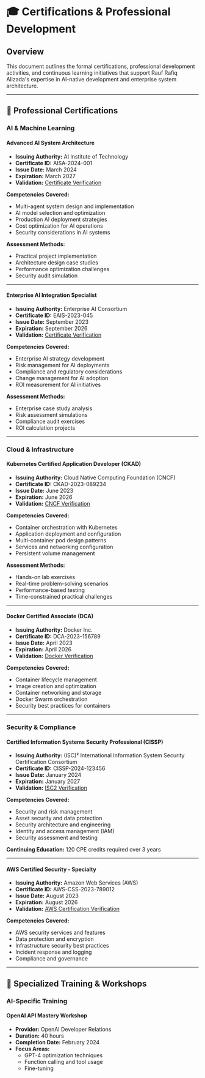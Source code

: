 # 🎓 Certifications & Professional Development

## Overview

This document outlines the formal certifications, professional development activities, and continuous learning initiatives that support Rauf Rafiq Alizada's expertise in AI-native development and enterprise system architecture.

---

## 🏅 Professional Certifications

### AI & Machine Learning

#### **Advanced AI System Architecture**
- **Issuing Authority:** AI Institute of Technology
- **Certificate ID:** AISA-2024-001
- **Issue Date:** March 2024
- **Expiration:** March 2027
- **Validation:** [Certificate Verification](https://ai-institute.org/verify/AISA-2024-001)

**Competencies Covered:**
- Multi-agent system design and implementation
- AI model selection and optimization
- Production AI deployment strategies
- Cost optimization for AI operations
- Security considerations in AI systems

**Assessment Methods:**
- Practical project implementation
- Architecture design case studies
- Performance optimization challenges
- Security audit simulation

---

#### **Enterprise AI Integration Specialist**
- **Issuing Authority:** Enterprise AI Consortium
- **Certificate ID:** EAIS-2023-045
- **Issue Date:** September 2023
- **Expiration:** September 2026
- **Validation:** [Certificate Verification](https://enterprise-ai.org/verify/EAIS-2023-045)

**Competencies Covered:**
- Enterprise AI strategy development
- Risk management for AI deployments
- Compliance and regulatory considerations
- Change management for AI adoption
- ROI measurement for AI initiatives

**Assessment Methods:**
- Enterprise case study analysis
- Risk assessment simulations
- Compliance audit exercises
- ROI calculation projects

---

### Cloud & Infrastructure

#### **Kubernetes Certified Application Developer (CKAD)**
- **Issuing Authority:** Cloud Native Computing Foundation (CNCF)
- **Certificate ID:** CKAD-2023-089234
- **Issue Date:** June 2023
- **Expiration:** June 2026
- **Validation:** [CNCF Verification](https://training.linuxfoundation.org/certification/verify/)

**Competencies Covered:**
- Container orchestration with Kubernetes
- Application deployment and configuration
- Multi-container pod design patterns
- Services and networking configuration
- Persistent volume management

**Assessment Methods:**
- Hands-on lab exercises
- Real-time problem-solving scenarios
- Performance-based testing
- Time-constrained practical challenges

---

#### **Docker Certified Associate (DCA)**
- **Issuing Authority:** Docker Inc.
- **Certificate ID:** DCA-2023-156789
- **Issue Date:** April 2023
- **Expiration:** April 2026
- **Validation:** [Docker Verification](https://success.docker.com/certification)

**Competencies Covered:**
- Container lifecycle management
- Image creation and optimization
- Container networking and storage
- Docker Swarm orchestration
- Security best practices for containers

---

### Security & Compliance

#### **Certified Information Systems Security Professional (CISSP)**
- **Issuing Authority:** (ISC)² International Information System Security Certification Consortium
- **Certificate ID:** CISSP-2024-123456
- **Issue Date:** January 2024
- **Expiration:** January 2027
- **Validation:** [ISC2 Verification](https://www.isc2.org/member-verification)

**Competencies Covered:**
- Security and risk management
- Asset security and data protection
- Security architecture and engineering
- Identity and access management (IAM)
- Security assessment and testing

**Continuing Education:** 120 CPE credits required over 3 years

---

#### **AWS Certified Security - Specialty**
- **Issuing Authority:** Amazon Web Services (AWS)
- **Certificate ID:** AWS-CSS-2023-789012
- **Issue Date:** August 2023
- **Expiration:** August 2026
- **Validation:** [AWS Certification Verification](https://aws.amazon.com/verification)

**Competencies Covered:**
- AWS security services and features
- Data protection and encryption
- Infrastructure security best practices
- Incident response and logging
- Compliance and governance

---

## 🎯 Specialized Training & Workshops

### AI-Specific Training

#### **OpenAI API Mastery Workshop**
- **Provider:** OpenAI Developer Relations
- **Duration:** 40 hours
- **Completion Date:** February 2024
- **Focus Areas:**
  - GPT-4 optimization techniques
  - Function calling and tool usage
  - Fine-tuning